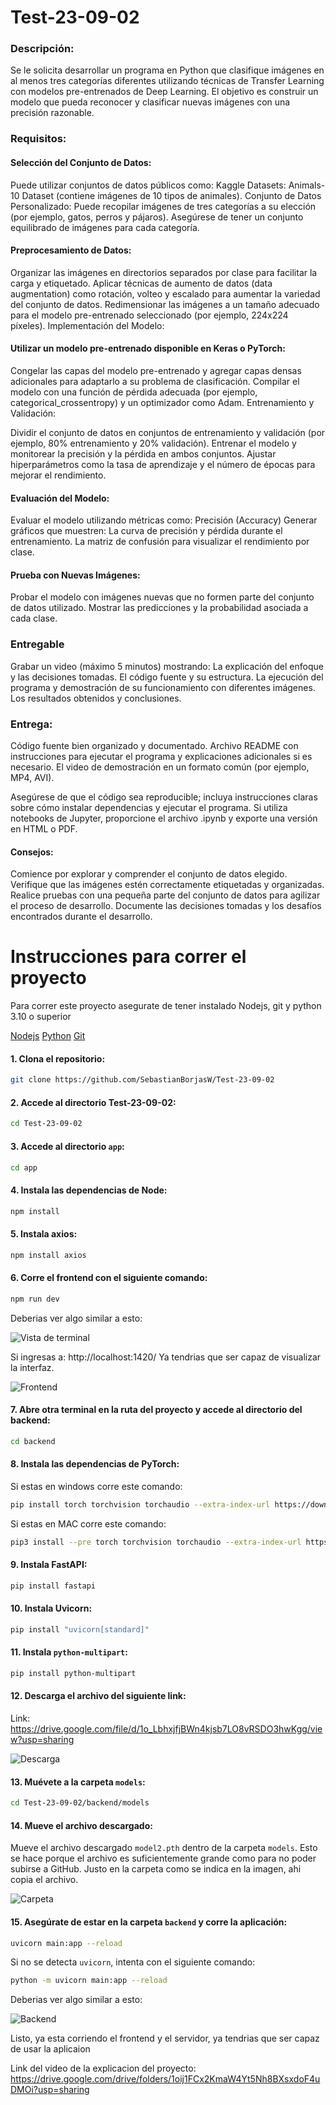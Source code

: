 # Test-23-09-02

### Descripción:

Se le solicita desarrollar un programa en Python que clasifique imágenes en al menos tres categorías diferentes utilizando técnicas de Transfer Learning con modelos pre-entrenados de Deep Learning. El objetivo es construir un modelo que pueda reconocer y clasificar nuevas imágenes con una precisión razonable.

### Requisitos:

#### Selección del Conjunto de Datos:

Puede utilizar conjuntos de datos públicos como:
Kaggle Datasets: Animals-10 Dataset (contiene imágenes de 10 tipos de animales).
Conjunto de Datos Personalizado: Puede recopilar imágenes de tres categorías a su elección (por ejemplo, gatos, perros y pájaros).
Asegúrese de tener un conjunto equilibrado de imágenes para cada categoría.

#### Preprocesamiento de Datos:

Organizar las imágenes en directorios separados por clase para facilitar la carga y etiquetado.
Aplicar técnicas de aumento de datos (data augmentation) como rotación, volteo y escalado para aumentar la variedad del conjunto de datos.
Redimensionar las imágenes a un tamaño adecuado para el modelo pre-entrenado seleccionado (por ejemplo, 224x224 píxeles).
Implementación del Modelo:

#### Utilizar un modelo pre-entrenado disponible en Keras o PyTorch:

Congelar las capas del modelo pre-entrenado y agregar capas densas adicionales para adaptarlo a su problema de clasificación.
Compilar el modelo con una función de pérdida adecuada (por ejemplo, categorical_crossentropy) y un optimizador como Adam.
Entrenamiento y Validación:

Dividir el conjunto de datos en conjuntos de entrenamiento y validación (por ejemplo, 80% entrenamiento y 20% validación).
Entrenar el modelo y monitorear la precisión y la pérdida en ambos conjuntos.
Ajustar hiperparámetros como la tasa de aprendizaje y el número de épocas para mejorar el rendimiento.

#### Evaluación del Modelo:

Evaluar el modelo utilizando métricas como:
Precisión (Accuracy)
Generar gráficos que muestren:
La curva de precisión y pérdida durante el entrenamiento.
La matriz de confusión para visualizar el rendimiento por clase.

#### Prueba con Nuevas Imágenes:

Probar el modelo con imágenes nuevas que no formen parte del conjunto de datos utilizado.
Mostrar las predicciones y la probabilidad asociada a cada clase.

### Entregable

Grabar un video (máximo 5 minutos) mostrando:
La explicación del enfoque y las decisiones tomadas.
El código fuente y su estructura.
La ejecución del programa y demostración de su funcionamiento con diferentes imágenes.
Los resultados obtenidos y conclusiones.

### Entrega:

Código fuente bien organizado y documentado.
Archivo README con instrucciones para ejecutar el programa y explicaciones adicionales si es necesario.
El video de demostración en un formato común (por ejemplo, MP4, AVI).

Asegúrese de que el código sea reproducible; incluya instrucciones claras sobre cómo instalar dependencias y ejecutar el programa.
Si utiliza notebooks de Jupyter, proporcione el archivo .ipynb y exporte una versión en HTML o PDF.

#### Consejos:

Comience por explorar y comprender el conjunto de datos elegido.
Verifique que las imágenes estén correctamente etiquetadas y organizadas.
Realice pruebas con una pequeña parte del conjunto de datos para agilizar el proceso de desarrollo.
Documente las decisiones tomadas y los desafíos encontrados durante el desarrollo.

# Instrucciones para correr el proyecto 

Para correr este proyecto asegurate de tener instalado Nodejs, git y python 3.10 o superior 

[Nodejs](https://nodejs.org/en/download/package-manager)
[Python](https://www.python.org/downloads/)
[Git](https://git-scm.com/downloads)


#### 1. Clona el repositorio:

   ```bash
   git clone https://github.com/SebastianBorjasW/Test-23-09-02
   ```
   
#### 2. Accede al directorio Test-23-09-02:

   ```bash
   cd Test-23-09-02
   ```

#### 3. Accede al directorio `app`:

   ```bash
   cd app
   ```

#### 4. Instala las dependencias de Node:

   ```bash
   npm install
   ```

#### 5. Instala axios:

   ```bash
   npm install axios
   ```

#### 6. Corre el frontend con el siguiente comando:

   ```bash
   npm run dev
   ```

Deberias ver algo similar a esto:

![Vista de terminal](assets/npm_init.png)

Si ingresas a: http://localhost:1420/
Ya tendrias que ser capaz de visualizar la interfaz. 

![Frontend](assets/frontend.png)

#### 7. Abre otra terminal en la ruta del proyecto y accede al directorio del backend:

   ```bash
   cd backend
   ```

#### 8. Instala las dependencias de PyTorch:
Si estas en windows corre este comando: 
   ```bash
   pip install torch torchvision torchaudio --extra-index-url https://download.pytorch.org/whl/cu116 
   ```
Si estas en MAC corre este comando: 

   ```bash
pip3 install --pre torch torchvision torchaudio --extra-index-url https://download.pytorch.org/whl/nightly/cpu 
```

#### 9. Instala FastAPI:

   ```bash
   pip install fastapi
   ```

#### 10. Instala Uvicorn:

   ```bash
   pip install "uvicorn[standard]"
   ```

#### 11. Instala `python-multipart`:

   ```bash
   pip install python-multipart
   ```

#### 12. Descarga el archivo del siguiente link:

   Link: https://drive.google.com/file/d/1o_LbhxjfjBWn4kjsb7LO8vRSDO3hwKgg/view?usp=sharing

   ![Descarga](assets/descarga.png)

#### 13. Muévete a la carpeta `models`:

   ```bash
   cd Test-23-09-02/backend/models
   ```

#### 14. Mueve el archivo descargado:

   Mueve el archivo descargado `model2.pth` dentro de la carpeta `models`. Esto se hace porque el archivo es suficientemente grande como para no poder subirse a GitHub.
   Justo en la carpeta como se indica en la imagen, ahi copia el archivo.


   ![Carpeta](assets/model.png)


#### 15. Asegúrate de estar en la carpeta `backend` y corre la aplicación:

   ```bash
   uvicorn main:app --reload
   ```

   Si no se detecta `uvicorn`, intenta con el siguiente comando: 

   ```bash
   python -m uvicorn main:app --reload
   ```
Deberias ver algo similar a esto:

![Backend](assets/back.png)

Listo, ya esta corriendo el frontend y el servidor, ya tendrias que ser capaz
de usar la aplicaion

Link del video de la explicacion del proyecto: https://drive.google.com/drive/folders/1oij1FCx2KmaW4Yt5Nh8BXsxdoF4uDMOi?usp=sharing